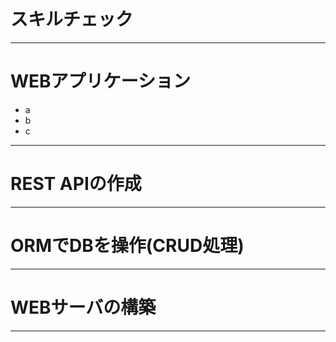 # スキルチェック

---


# WEBアプリケーション
* a
* b
* c


---



# REST APIの作成

---

# ORMでDBを操作(CRUD処理)

---


# WEBサーバの構築
---